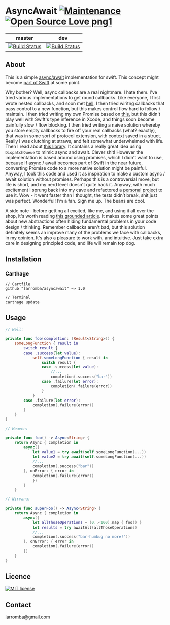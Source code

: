 # AsyncAwait [![Maintenance](https://img.shields.io/badge/Maintained%3F-yes-green.svg)](https://GitHub.com/Naereen/StrapDown.js/graphs/commit-activity) [![Open Source Love png1](https://badges.frapsoft.com/os/v1/open-source.png?v=103)](https://github.com/ellerbrock/open-source-badges/)

| master  | dev |
| ------------- | ------------- |
| [![Build Status](https://travis-ci.com/larromba/asyncawait.svg?branch=master)](https://travis-ci.com/larromba/asyncawait) | [![Build Status](https://travis-ci.com/larromba/asyncawait.svg?branch=dev)](https://travis-ci.com/larromba/asyncawait) |

## About
This is a simple [async/await](https://javascript.info/async-await) implementation for swift. This concept might become [part of Swift](https://gist.github.com/lattner/429b9070918248274f25b714dcfc7619) at some point.

Why bother? Well, async callbacks are a real nightmare. I hate them. I've tried various implementations to get round callbacks. Like everyone, I first wrote nested callbacks, and soon met [hell](http://callbackhell.com/). I then tried wiritng callbacks that pass control to a new function, but this makes control flow hard to follow / maintain. I then tried writing my own Promise based on [this](https://github.com/khanlou/Promise/blob/master/Promise/Promise.swift), but this didn't play well with Swift's type inference in Xcode, and things soon become painfully slow / flow blocking. I then tried writing a naive solution whereby you store empty callbacks to fire off your real callbacks (what? exactly), that was in some sort of protocol extension, with context saved in a struct. Really I was clutching at straws, and felt somewhat underwhelmed with life. Then I read about [this library](https://github.com/freshOS/then/tree/master/Source). It contains a really great idea using `DispatchQueue` to mimic async and await. Clever shit! However the implementation is based around using promises, which I didn't want to use, because If async / await becomes part of Swift in the near future, converting Promise code to a more native solution might be painful. Anyway, I took this code and used it as inspiration to make a custom async / await solution without promises. Perhaps this is a controversial move, but life is short, and my nerd level doesn't quite hack it. Anyway, with much excitement I sprung back into my cave and refactored a [personal project](http://github.com/larromba/grafitti-backgrounds) to use it. Wow - it went faster than I thought, the tests didn’t break, shit just was perfect. Wonderful! I’m a fan. Sign me up. The beans are cool.

A side note - before getting all excited, like me, and using it all over the shop, it's worth reading [this grounded article](http://thecodebarbarian.com/2015/03/20/callback-hell-is-a-myth). It makes some great points about new abstractions often hiding fundamental problems in your code design / thinking. Remember callbacks aren't bad, but this solution definitely seems an improve many of the problems we face with callbacks, in my opinion. It's also a pleasure to work with, and intuitive. Just take extra care in designing principled code, and life will remain top dog.

## Installation

### Carthage

```
// Cartfile
github "larromba/asyncawait" ~> 1.0
```

```
// Terminal
carthage update
```

## Usage

```swift
// Hell:

private func foo(completion: (Result<String>)) {
    someLongFunction { result in
        switch result {
        case .success(let value):
            self.someLongFunction { result in
                switch result {
                case .success(let value):
                    //...
                    completion(.success("bar"))
                case .failure(let error):
                    completion(.failure(error))
                }
            }
        case .failure(let error):
            completion(.failure(error))
        }
    }
}

// Heaven:

private func foo() -> Async<String> {
    return Async { completion in
        async({
            let value1 = try await(self.someLongFunction(...))
            let value2 = try await(self.someLongFunction(...))
            //...
            completion(.success("bar"))
        }, onError: { error in
            completion(.failure(error))
            })
        }
    }

// Nirvana:

private func superFoo() -> Async<String> {
    return Async { completion in
        async({
            let allThoseOperations = (0..<100).map { foo() }
            let results = try awaitAll(allThoseOperations)
            //...
            completion(.success("bar-humbug no more!"))
        }, onError: { error in
            completion(.failure(error))
        })
    }
}
```

## Licence
[![MIT license](https://img.shields.io/badge/License-MIT-blue.svg)](https://lbesson.mit-license.org/)

## Contact
larromba@gmail.com

